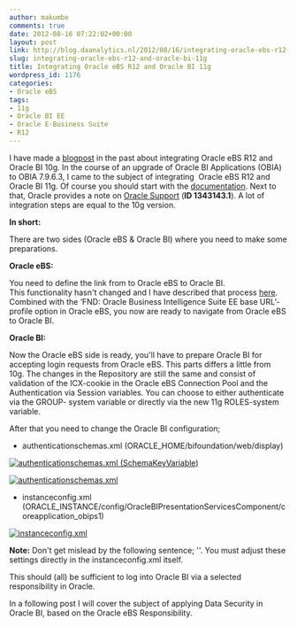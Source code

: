 ```yaml
---
author: makumbe
comments: true
date: 2012-08-16 07:22:02+00:00
layout: post
link: http://blog.daanalytics.nl/2012/08/16/integrating-oracle-ebs-r12-and-oracle-bi-11g/
slug: integrating-oracle-ebs-r12-and-oracle-bi-11g
title: Integrating Oracle eBS R12 and Oracle BI 11g
wordpress_id: 1176
categories:
- Oracle eBS
tags:
- 11g
- Oracle BI EE
- Oracle E-Business Suite
- R12
---
```


I have made a [blogpost](http://obibb.wordpress.com/2010/07/30/integrating-oracle-ebs-and-oracle-bi-ee-part-i/) in the past about integrating Oracle eBS R12 and Oracle BI 10g. In the course of an upgrade of Oracle BI Applications (OBIA) to OBIA 7.9.6.3, I came to the subject of integrating  Oracle eBS R12 and Oracle BI 11g. Of course you should start with the [documentation](http://docs.oracle.com/cd/E23943_01/bi.1111/e16364/ebs_actions.htm#CJADIFBA). Next to that, Oracle provides a note on [Oracle Support](https://support.oracle.com/epmos/faces/ui/km/DocumentDisplay.jspx?_afrLoop=554928375146425&id=1343143.1&_afrWindowMode=0&_adf.ctrl-state=103mymztio_97) (**ID 1343143.1**). A lot of integration steps are equal to the 10g version.

**In short:**

There are two sides (Oracle eBS & Oracle BI) where you need to make some preparations.

**Oracle eBS:**

You need to define the link from to Oracle eBS to Oracle BI. This functionality hasn't changed and I have described that process [here](http://obibb.wordpress.com/2010/08/05/integrating-oracle-ebs-and-oracle-bi-ee-links/). Combined with the ‘FND: Oracle Business Intelligence Suite EE base URL’-profile option in Oracle eBS, you now are ready to navigate from Oracle eBS to Oracle BI.

**Oracle BI:**

Now the Oracle eBS side is ready, you'll have to prepare Oracle BI for accepting login requests from Oracle eBS. This parts differs a little from 10g. The changes in the Repository are still the same and consist of validation of the ICX-cookie in the Oracle eBS Connection Pool and the Authentication via Session variables. You can choose to either authenticate via the GROUP- system variable or directly via the new 11g ROLES-system variable.

After that you need to change the Oracle BI configuration;



	
  * authenticationschemas.xml (ORACLE_HOME/bifoundation/web/display)




[![authenticationschemas.xml (SchemaKeyVariable)](http://obibb.files.wordpress.com/2012/08/authenticationschemas_xml_schemakeyvariable1.jpg)](http://obibb.files.wordpress.com/2012/08/authenticationschemas_xml_schemakeyvariable1.jpg)[
](http://obibb.files.wordpress.com/2012/08/authenticationschemas_xml_schemakeyvariable1.jpg)




[![authenticationschemas.xml](http://obibb.files.wordpress.com/2012/07/authenticationschemas_xml.jpg)](http://obibb.files.wordpress.com/2012/07/authenticationschemas_xml.jpg)






	
  * instanceconfig.xml (ORACLE_INSTANCE/config/OracleBIPresentationServicesComponent/coreapplication_obips1)




[![instanceconfig.xml](http://obibb.files.wordpress.com/2012/07/instanceconfig_xml.jpg)](http://obibb.files.wordpress.com/2012/07/instanceconfig_xml.jpg)[
](http://obibb.files.wordpress.com/2012/07/instanceconfig_xml.jpg)




**Note:** Don't get mislead by the following sentence; '<!--This Configuration setting is managed by Oracle Enterprise Manager Fusion Middleware Control-->'. You must adjust these settings directly in the instanceconfig.xml itself.


This should (all) be sufficient to log into Oracle BI via a selected responsibility in Oracle.

In a following post I will cover the subject of applying Data Security in Oracle BI, based on the Oracle eBS Responsibility.
